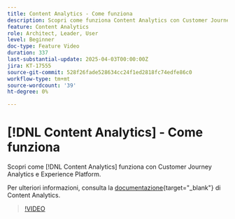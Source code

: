 ```yaml
---
title: Content Analytics - Come funziona
description: Scopri come funziona Content Analytics con Customer Journey Analytics e Experience Platform.
feature: Content Analytics
role: Architect, Leader, User
level: Beginner
doc-type: Feature Video
duration: 337
last-substantial-update: 2025-04-03T00:00:00Z
jira: KT-17555
source-git-commit: 528f26fade528634cc24f1ed2818fc74edfe86c0
workflow-type: tm+mt
source-wordcount: '39'
ht-degree: 0%

---
```


# [!DNL Content Analytics] - Come funziona

Scopri come [!DNL Content Analytics] funziona con Customer Journey Analytics e Experience Platform.

Per ulteriori informazioni, consulta la [documentazione](https://experienceleague.adobe.com/it/docs/analytics-platform/using/content-analytics/content-analytics){target="_blank"} di Content Analytics.

>[!VIDEO](https://video.tv.adobe.com/v/3457423/?learn=on&enablevpops)
